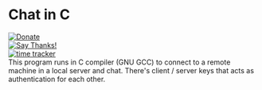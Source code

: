# Chat in C
[![Donate](https://img.shields.io/badge/Donate-PayPal-green.svg)](https://www.paypal.me/grv97)<br>
[![Say Thanks!](https://img.shields.io/badge/Say%20Thanks-!-1EAEDB.svg)](https://saythanks.io/to/acad.grv97@gmail.com)<br>
[![time tracker](https://wakatime.com/badge/github/Grv-Singh/Project.svg)](https://wakatime.com/badge/github/Grv-Singh/Project)<br>
This program runs in C compiler (GNU GCC) to connect to a remote machine in a local server and chat. There's client / server keys that acts as authentication for each other.

